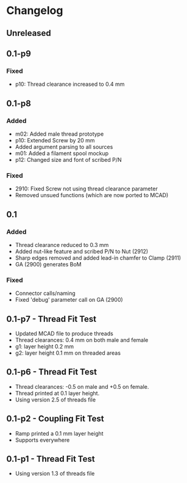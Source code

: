 # Changelog

## Unreleased

## 0.1-p9

### Fixed

- p10: Thread clearance increased to 0.4 mm


## 0.1-p8

### Added

- m02: Added male thread prototype
- p10: Extended Screw by 20 mm
- Added argument parsing to all sources
- m01: Added a filament spool mockup
- p12: Changed size and font of scribed P/N

### Fixed

- 2910: Fixed Screw not using thread clearance parameter
- Removed unsued functions (which are now ported to MCAD)


## 0.1

### Added

- Thread clearance reduced to 0.3 mm
- Added nut-like feature and scribed P/N to Nut (2912)
- Sharp edges removed and added lead-in chamfer to Clamp (2911)
- GA (2900) generates BoM

### Fixed

- Connector calls/naming
- Fixed 'debug' parameter call on GA (2900)

## 0.1-p7 - Thread Fit Test
- Updated MCAD file to produce threads
- Thread clearances: 0.4 mm on both male and female
- g1: layer height 0.2 mm
- g2: layer height 0.1 mm on threaded areas

## 0.1-p6 - Thread Fit Test
- Thread clearances: -0.5 on male and +0.5 on female.
- Thread printed at 0.1 layer height.
- Using version 2.5 of threads file

## 0.1-p2 - Coupling Fit Test
- Ramp printed a 0.1 mm layer height
- Supports everywhere

## 0.1-p1 - Thread Fit Test
 - Using version 1.3 of threads file

